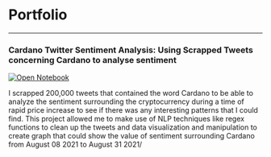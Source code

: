 # Portfolio
---
### Cardano Twitter Sentiment Analysis: Using Scrapped Tweets concerning Cardano to analyse sentiment

[![Open Notebook](https://img.shields.io/badge/jupyter-open%20notebook-blue)](Exploration.html)

I scrapped 200,000 tweets that contained the word Cardano to be able to analyze the sentiment surrounding the cryptocurrency during a time of rapid price increase to see if there was any interesting patterns that I could find. This project allowed me to make use of NLP techniques like regex functions to clean up the tweets and data visualization and manipulation to create graph that could show the value of sentiment surrounding Cardano from August 08 2021 to August 31 2021/
